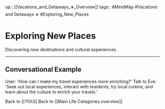 up:: [[Vacations_and_Getaways_✈️_Overview]]
tags:: #MindMap #Vacations and Getaways ✈️ #Exploring_New_Places

# Exploring New Places

Discovering new destinations and cultural experiences.

---
## Conversational Example
User: 'How can I make my travel experiences more enriching?'
Talk to Eve: 'Seek out local experiences, interact with residents, try local cuisine, and learn about the culture to enrich your travels.'

Back to [[YOU]]
Back to [[Main Life Categories overview]]
